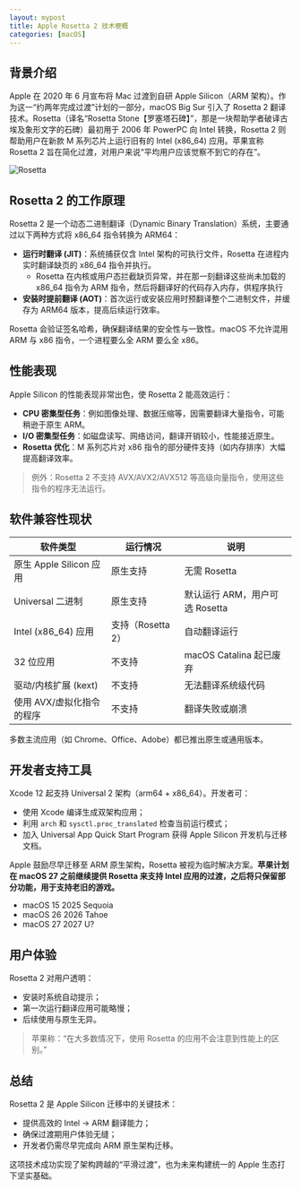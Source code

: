 ```yaml
---
layout: mypost
title: Apple Rosetta 2 技术梗概
categories: [macOS]
---
```


## 背景介绍
Apple 在 2020 年 6 月宣布将 Mac 过渡到自研 Apple Silicon（ARM 架构）。作为这一“约两年完成过渡”计划的一部分，macOS Big Sur 引入了 Rosetta 2 翻译技术。Rosetta（译名“Rosetta Stone【罗塞塔石碑】”，那是一块帮助学者破译古埃及象形文字的石碑）最初用于 2006 年 PowerPC 向 Intel 转换，Rosetta 2 则帮助用户在新款 M 系列芯片上运行旧有的 Intel (x86_64) 应用。苹果宣称 Rosetta 2 旨在简化过渡，对用户来说“平均用户应该觉察不到它的存在”。

![Rosetta](rosetta.jpg)

## Rosetta 2 的工作原理
Rosetta 2 是一个动态二进制翻译（Dynamic Binary Translation）系统，主要通过以下两种方式将 x86_64 指令转换为 ARM64：

- **运行时翻译 (JIT)**：系统捕获仅含 Intel 架构的可执行文件，Rosetta 在进程内实时翻译缺页的 x86_64 指令并执行。
    - Rosetta 在内核或用户态拦截缺页异常，并在那一刻翻译这些尚未加载的 x86_64 指令为 ARM 指令，然后将翻译好的代码存入内存，供程序执行
- **安装时提前翻译 (AOT)**：首次运行或安装应用时预翻译整个二进制文件，并缓存为 ARM64 版本，提高后续运行效率。

Rosetta 会验证签名哈希，确保翻译结果的安全性与一致性。macOS 不允许混用 ARM 与 x86 指令，一个进程要么全 ARM 要么全 x86。

## 性能表现
Apple Silicon 的性能表现非常出色，使 Rosetta 2 能高效运行：

- **CPU 密集型任务**：例如图像处理、数据压缩等，因需要翻译大量指令，可能稍逊于原生 ARM。
- **I/O 密集型任务**：如磁盘读写、网络访问，翻译开销较小，性能接近原生。
- **Rosetta 优化**：M 系列芯片对 x86 指令的部分硬件支持（如内存排序）大幅提高翻译效率。

> 例外：Rosetta 2 不支持 AVX/AVX2/AVX512 等高级向量指令，使用这些指令的程序无法运行。

## 软件兼容性现状

| 软件类型                   | 运行情况         | 说明 |
|----------------------------|------------------|------|
| 原生 Apple Silicon 应用    | 原生支持         | 无需 Rosetta |
| Universal 二进制           | 原生支持         | 默认运行 ARM，用户可选 Rosetta |
| Intel (x86_64) 应用        | 支持（Rosetta 2）| 自动翻译运行 |
| 32 位应用                  | 不支持           | macOS Catalina 起已废弃 |
| 驱动/内核扩展 (kext)       | 不支持           | 无法翻译系统级代码 |
| 使用 AVX/虚拟化指令的程序 | 不支持           | 翻译失败或崩溃 |

多数主流应用（如 Chrome、Office、Adobe）都已推出原生或通用版本。

## 开发者支持工具
Xcode 12 起支持 Universal 2 架构（arm64 + x86_64）。开发者可：

- 使用 Xcode 编译生成双架构应用；
- 利用 `arch` 和 `sysctl.proc_translated` 检查当前运行模式；
- 加入 Universal App Quick Start Program 获得 Apple Silicon 开发机与迁移文档。

Apple 鼓励尽早迁移至 ARM 原生架构，Rosetta 被视为临时解决方案。**苹果计划在 macOS 27 之前继续提供 Rosetta 来支持 Intel 应用的过渡，之后将只保留部分功能，用于支持老旧的游戏。**
- macOS 15 2025 Sequoia
- macOS 26 2026 Tahoe
- macOS 27 2027 U?

## 用户体验
Rosetta 2 对用户透明：

- 安装时系统自动提示；
- 第一次运行翻译应用可能略慢；
- 后续使用与原生无异。

> 苹果称：“在大多数情况下，使用 Rosetta 的应用不会注意到性能上的区别。”

## 总结
Rosetta 2 是 Apple Silicon 迁移中的关键技术：

- 提供高效的 Intel -> ARM 翻译能力；
- 确保过渡期用户体验无缝；
- 开发者仍需尽早完成向 ARM 原生架构迁移。

这项技术成功实现了架构跨越的“平滑过渡”，也为未来构建统一的 Apple 生态打下坚实基础。


